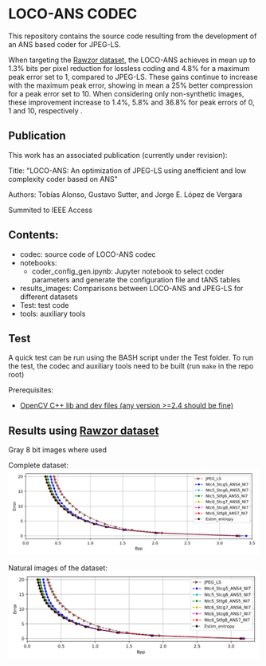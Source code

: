 # LOCO-ANS CODEC 

This repository contains the source code resulting from the development of an ANS based coder for JPEG-LS.

When targeting the [Rawzor dataset](https://imagecompression.info/test_images/), the LOCO-ANS  achieves in mean up to 1.3\% bits per pixel reduction for lossless coding and 4.8\% for a maximum peak error set to 1, compared to JPEG-LS.
These gains continue to increase with the maximum peak error, showing in mean a 25\% better compression for a peak error set to 10. 
When considering only non-synthetic images, these improvement increase to 1.4\%, 5.8\% and 36.8\% for peak errors of 0, 1 and 10, respectively .
## Publication
This work has an associated publication (currently under revision):

Title: "LOCO-ANS: An optimization of JPEG-LS using anefficient and low complexity coder based on ANS"

Authors: Tobías Alonso, Gustavo Sutter, and Jorge E. López de Vergara

Summited to IEEE Access


## Contents:
- codec: source code of LOCO-ANS codec
- notebooks: 
  - coder_config_gen.ipynb: Jupyter notebook to select coder parameters and generate the configuration file and tANS tables
- results_images: Comparisons between LOCO-ANS and JPEG-LS for different datasets
- Test: test code
- tools: auxiliary tools

## Test

A quick test can be run using the BASH script under the Test folder.
To run the test, the codec and auxiliary tools need to be built (run `make` in the repo root)

Prerequisites:
- [OpenCV C++ lib and dev files (any version >=2.4 should be fine)](https://opencv.org/releases/)


## Results using [Rawzor dataset](https://imagecompression.info/test_images/)
Gray 8 bit images where used

Complete dataset:
![alt text](results_images/rawzor_complete.svg "LOCO-ANS configurations vs jpeg-ls and estimated entropy")


Natural images of the dataset:
![alt text](results_images/rawzor_natural.svg "LOCO-ANS configurations vs jpeg-ls and estimated entropy")

